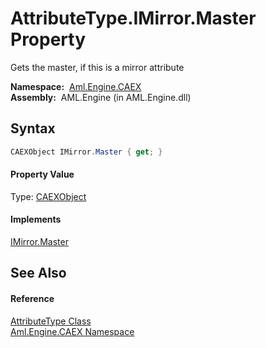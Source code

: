 AttributeType.IMirror.Master Property
=====================================
Gets the master, if this is a mirror attribute

  **Namespace:**  [Aml.Engine.CAEX][1]  
  **Assembly:**  AML.Engine (in AML.Engine.dll)

Syntax
------

```csharp
CAEXObject IMirror.Master { get; }
```

#### Property Value
Type: [CAEXObject][2]
#### Implements
[IMirror.Master][3]  


See Also
--------

#### Reference
[AttributeType Class][4]  
[Aml.Engine.CAEX Namespace][1]  

[1]: ../README.md
[2]: ../CAEXObject/README.md
[3]: ../IMirror/Master.md
[4]: README.md
[5]: https://www.automationml.org
[6]: ../../icons/logoShade.png